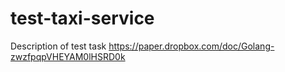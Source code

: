 # test-taxi-service
Description of test task https://paper.dropbox.com/doc/Golang-zwzfpqpVHEYAM0lHSRD0k
